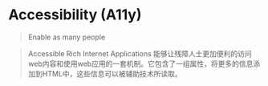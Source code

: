# Accessibility (A11y)

> Enable as many people

> Accessible Rich Internet Applications 能够让残障人士更加便利的访问web内容和使用web应用的一套机制。它包含了一组属性，将更多的信息添加到HTML中，这些信息可以被辅助技术所读取。